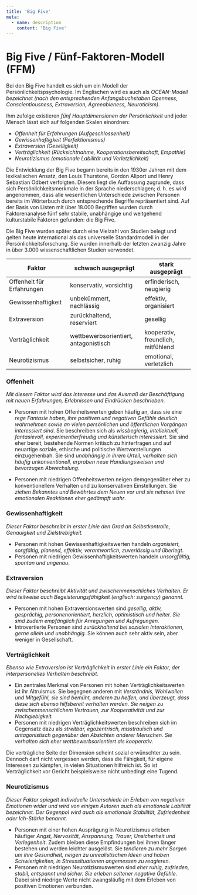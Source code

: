 ```yaml
---
title: 'Big Five'
meta:
  - name: description
    content: 'Big Five'
---
```


# Big Five / Fünf-Faktoren-Modell (FFM)

Bei den Big Five handelt es sich um ein Modell der Persönlichkeitspsychologie. Im Englischen wird es auch als *OCEAN-Modell bezeichnet (nach den entsprechenden Anfangsbuchstaben Openness, Conscientiousness, Extraversion, Agreeableness, Neuroticism).*

Ihm zufolge existieren *fünf Hauptdimensionen der Persönlichkeit* und jeder Mensch lässt sich auf folgenden Skalen einordnen:

- *Offenheit für Erfahrungen (Aufgeschlossenheit)*
- *Gewissenhaftigkeit (Perfektionismus)*
- *Extraversion (Geselligkeit)*
- *Verträglichkeit (Rücksichtnahme, Kooperationsbereitschaft, Empathie)*
- *Neurotizismus (emotionale Labilität und Verletzlichkeit)*

Die Entwicklung der Big Five begann bereits in den 1930er Jahren mit dem lexikalischen Ansatz, den Louis Thurstone, Gordon Allport und Henry Sebastian Odbert verfolgten. Diesem liegt die Auffassung zugrunde, dass sich Persönlichkeitsmerkmale in der Sprache niederschlagen; d. h. es wird angenommen, dass alle wesentlichen Unterschiede zwischen Personen bereits im Wörterbuch durch entsprechende Begriffe repräsentiert sind. Auf der Basis von Listen mit über 18.000 Begriffen wurden durch Faktorenanalyse fünf sehr stabile, unabhängige und weitgehend kulturstabile Faktoren gefunden: die Big Five.

Die Big Five wurden später durch eine Vielzahl von Studien belegt und gelten heute international als das universelle Standardmodell in der Persönlichkeitsforschung. Sie wurden innerhalb der letzten zwanzig Jahre in über 3.000 wissenschaftlichen Studien verwendet.

Faktor | schwach ausgeprägt | stark ausgeprägt
--- | --- | ---
Offenheit für Erfahrungen	| konservativ, vorsichtig |	erfinderisch, neugierig
Gewissenhaftigkeit | unbekümmert, nachlässig |	effektiv, organisiert
Extraversion |zurückhaltend, reserviert	| gesellig
Verträglichkeit	| wettbewerbsorientiert, antagonistisch	| kooperativ, freundlich, mitfühlend
Neurotizismus |	selbstsicher, ruhig	| emotional, verletzlich

### Offenheit

*Mit diesem Faktor wird das Interesse und das Ausmaß der Beschäftigung mit neuen Erfahrungen, Erlebnissen und Eindrücken beschrieben.*

- Personen mit hohen Offenheitswerten geben häufig an, dass sie eine *rege Fantasie haben, ihre positiven und negativen Gefühle deutlich wahrnehmen sowie an vielen persönlichen und öffentlichen Vorgängen interessiert sind*. Sie beschreiben sich als *wissbegierig, intellektuell, fantasievoll, experimentierfreudig und künstlerisch interessiert*. Sie sind eher bereit, bestehende Normen kritisch zu hinterfragen und auf neuartige soziale, ethische und politische Wertvorstellungen einzugehenbah. Sie sind *unabhängig in ihrem Urteil, verhalten sich häufig unkonventionell, erproben neue Handlungsweisen und bevorzugen Abwechslung*.

- Personen mit niedrigen Offenheitswerten neigen demgegenüber eher zu konventionellem Verhalten und zu konservativen Einstellungen. Sie *ziehen Bekanntes und Bewährtes dem Neuen vor und sie nehmen ihre emotionalen Reaktionen eher gedämpft wahr*.

### Gewissenhaftigkeit

*Dieser Faktor beschreibt in erster Linie den Grad an Selbstkontrolle, Genauigkeit und Zielstrebigkeit.*

- Personen mit hohen Gewissenhaftigkeitswerten handeln *organisiert, sorgfältig, planend, effektiv, verantwortlich, zuverlässig und überlegt*.
- Personen mit niedrigen Gewissenhaftigkeitswerten handeln *unsorgfältig, spontan und ungenau*.

### Extraversion

*Dieser Faktor beschreibt Aktivität und zwischenmenschliches Verhalten. Er wird teilweise auch Begeisterungsfähigkeit (englisch: surgency) genannt.*

- Personen mit hohen Extraversionswerten sind *gesellig, aktiv, gesprächig, personenorientiert, herzlich, optimistisch und heiter. Sie sind zudem empfänglich für Anregungen und Aufregungen.*
- Introvertierte Personen sind *zurückhaltend bei sozialen Interaktionen, gerne allein und unabhängig.* Sie können auch sehr aktiv sein, aber weniger in Gesellschaft.

### Verträglichkeit

*Ebenso wie Extraversion ist Verträglichkeit in erster Linie ein Faktor, der interpersonelles Verhalten beschreibt.*

- Ein zentrales Merkmal von Personen mit hohen Verträglichkeitswerten ist ihr Altruismus. Sie begegnen anderen mit *Verständnis, Wohlwollen und Mitgefühl, sie sind bemüht, anderen zu helfen, und überzeugt, dass diese sich ebenso hilfsbereit verhalten werden. Sie neigen zu zwischenmenschlichem Vertrauen, zur Kooperativität und zur Nachgiebigkeit.*
- Personen mit niedrigen Verträglichkeitswerten beschreiben sich im Gegensatz dazu als *streitbar, egozentrisch, misstrauisch und antagonistisch gegenüber den Absichten anderer Menschen. Sie verhalten sich eher wettbewerbsorientiert als kooperativ.*

Die verträgliche Seite der Dimension scheint sozial erwünschter zu sein. Dennoch darf nicht vergessen werden, dass die Fähigkeit, für eigene Interessen zu kämpfen, in vielen Situationen hilfreich ist. So ist Verträglichkeit vor Gericht beispielsweise nicht unbedingt eine Tugend.

### Neurotizismus

*Dieser Faktor spiegelt individuelle Unterschiede im Erleben von negativen Emotionen wider und wird von einigen Autoren auch als emotionale Labilität bezeichnet. Der Gegenpol wird auch als emotionale Stabilität, Zufriedenheit oder Ich-Stärke benannt.*

- Personen mit einer hohen Ausprägung in Neurotizismus erleben häufiger *Angst, Nervosität, Anspannung, Trauer, Unsicherheit und Verlegenheit*. Zudem bleiben diese Empfindungen bei ihnen länger bestehen und werden leichter ausgelöst. Sie *tendieren zu mehr Sorgen um ihre Gesundheit, neigen zu unrealistischen Ideen und haben Schwierigkeiten, in Stresssituationen angemessen zu reagieren.*
- Personen mit niedrigen Neurotizismuswerten sind *eher ruhig, zufrieden, stabil, entspannt und sicher. Sie erleben seltener negative Gefühle.* Dabei sind niedrige Werte nicht zwangsläufig mit dem Erleben von positiven Emotionen verbunden.